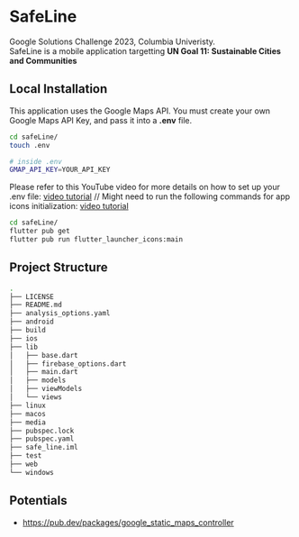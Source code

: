 # SafeLine
Google Solutions Challenge 2023, Columbia Univeristy. <br>
SafeLine is a mobile application targetting <strong>UN Goal 11: Sustainable Cities and Communities</strong>

## Local Installation
This application uses the Google Maps API. You must create your own Google Maps API Key, and pass it into a **.env** file.
```bash
cd safeLine/
touch .env

# inside .env
GMAP_API_KEY=YOUR_API_KEY
```
Please refer to this YouTube video for more details on how to set up your .env file: [video tutorial](https://www.youtube.com/watch?v=LnZyorDeLmQ) //
Might need to run the following commands for app icons initialization: [video tutorial](https://www.youtube.com/watch?v=eMHbgIgJyUQ)
```bash
cd safeLine/
flutter pub get
flutter pub run flutter_launcher_icons:main
```

## Project Structure
```bash
.
├── LICENSE
├── README.md
├── analysis_options.yaml
├── android
├── build
├── ios
├── lib
│   ├── base.dart
│   ├── firebase_options.dart
│   ├── main.dart
│   ├── models
│   ├── viewModels
│   └── views
├── linux
├── macos
├── media
├── pubspec.lock
├── pubspec.yaml
├── safe_line.iml
├── test
├── web
└── windows
```

## Potentials
* https://pub.dev/packages/google_static_maps_controller
